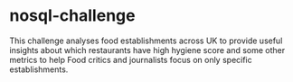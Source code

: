 # nosql-challenge

This challenge analyses food establishments across UK to provide useful insights about which restaurants have high hygiene score and some other metrics to help Food critics and journalists focus on only specific establishments.
